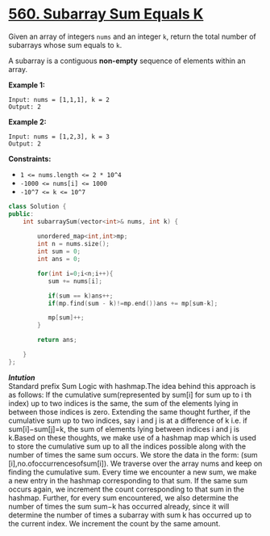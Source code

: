 # [560. Subarray Sum Equals K](https://leetcode.com/problems/subarray-sum-equals-k/description/)

Given an array of integers `nums` and an integer `k`, return the total number of subarrays whose sum equals to `k`.

A subarray is a contiguous **non-empty**  sequence of elements within an array.

**Example 1:** 

```
Input: nums = [1,1,1], k = 2
Output: 2
```

**Example 2:** 

```
Input: nums = [1,2,3], k = 3
Output: 2
```

**Constraints:** 

- `1 <= nums.length <= 2 * 10^4`
- `-1000 <= nums[i] <= 1000`
- `-10^7 <= k <= 10^7`  

```cpp
class Solution {
public:
    int subarraySum(vector<int>& nums, int k) {
        
        unordered_map<int,int>mp;
        int n = nums.size();
        int sum = 0;
        int ans = 0;

        for(int i=0;i<n;i++){
           sum += nums[i];

           if(sum == k)ans++;
           if(mp.find(sum - k)!=mp.end())ans += mp[sum-k];

           mp[sum]++;
        }

        return ans;

    }
};
```  

***Intution***  
Standard prefix Sum Logic with hashmap.The idea behind this approach is as follows: If the cumulative sum(represented by sum[i] for sum up to i 
th index) up to two indices is the same, the sum of the elements lying in between those indices is zero. Extending the same thought further, if the cumulative sum up to two indices, say i and j is at a difference of k i.e. if sum[i]−sum[j]=k, the sum of elements lying between indices i and j is k.Based on these thoughts, we make use of a hashmap map which is used to store the cumulative sum up to all the indices possible along with the number of times the same sum occurs. We store the data in the form: (sum [i],no.ofoccurrencesofsum[i]). We traverse over the array nums and keep on finding the cumulative sum. Every time we encounter a new sum, we make a new entry in the hashmap corresponding to that sum. If the same sum occurs again, we increment the count corresponding to that sum in the hashmap. Further, for every sum encountered, we also determine the number of times the sum sum−k has occurred already, since it will determine the number of times a subarray with sum k has occurred up to the current index. We increment the count by the same amount.